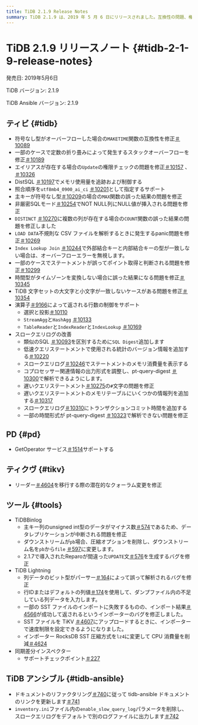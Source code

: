 ```yaml
---
title: TiDB 2.1.9 Release Notes
summary: TiDB 2.1.9 は、2019 年 5 月 6 日にリリースされました。互換性の問題、権限チェックの問題、誤った結果の問題の修正など、さまざまなバグ修正と改善が含まれています。このリリースには、スロー クエリ ログの改善と、演算子によって返される行数の制御のサポートも含まれています。さらに、PD、TiKV、TiDB Binlog、 TiDB Lightning、sync-diff-inspector が更新されています。TiDB Ansible も更新され、ドキュメント リンクとパラメーターの削除が行われています。
---
```


# TiDB 2.1.9 リリースノート {#tidb-2-1-9-release-notes}

発売日: 2019年5月6日

TiDB バージョン: 2.1.9

TiDB Ansible バージョン: 2.1.9

## ティビ {#tidb}

-   符号なし型がオーバーフローした場合の`MAKETIME`関数の互換性を修正[＃10089](https://github.com/pingcap/tidb/pull/10089)
-   一部のケースで定数の折り畳みによって発生するスタックオーバーフローを修正[＃10189](https://github.com/pingcap/tidb/pull/10189)
-   エイリアスが存在する場合の`Update`の権限チェックの問題を修正[＃10157](https://github.com/pingcap/tidb/pull/10157) 、 [＃10326](https://github.com/pingcap/tidb/pull/10326)
-   DistSQL [＃10197](https://github.com/pingcap/tidb/pull/10197)でメモリ使用量を追跡および制御する
-   照合順序を`utf8mb4_0900_ai_ci` [＃10201](https://github.com/pingcap/tidb/pull/10201)として指定するサポート
-   主キーが符号なし型[＃10209](https://github.com/pingcap/tidb/pull/10209)の場合の`MAX`関数の誤った結果の問題を修正
-   非厳密SQLモード[＃10254](https://github.com/pingcap/tidb/pull/10254)でNOT NULL列にNULL値が挿入される問題を修正
-   `DISTINCT` [＃10270](https://github.com/pingcap/tidb/pull/10270)に複数の列が存在する場合の`COUNT`関数の誤った結果の問題を修正しました
-   `LOAD DATA`不規則な CSV ファイルを解析するときに発生するpanic問題を修正[＃10269](https://github.com/pingcap/tidb/pull/10269)
-   `Index Lookup Join` [＃10244](https://github.com/pingcap/tidb/pull/10244)で外部結合キーと内部結合キーの型が一致しない場合は、オーバーフローエラーを無視します。
-   一部のケースでステートメントが誤ってポイント取得と判断される問題を修正[＃10299](https://github.com/pingcap/tidb/pull/10299)
-   時間型がタイムゾーンを変換しない場合に誤った結果になる問題を修正[＃10345](https://github.com/pingcap/tidb/pull/10345)
-   TiDB 文字セットの大文字と小文字が一致しないケースがある問題を修正[＃10354](https://github.com/pingcap/tidb/pull/10354)
-   演算子[＃9166](https://github.com/pingcap/tidb/issues/9166)によって返される行数の制御をサポート
    -   選択と投影[＃10110](https://github.com/pingcap/tidb/pull/10110)
    -   `StreamAgg`と`HashAgg` [＃10133](https://github.com/pingcap/tidb/pull/10133)
    -   `TableReader`と`IndexReader`と`IndexLookup` [＃10169](https://github.com/pingcap/tidb/pull/10169)
-   スロークエリログの改善
    -   類似のSQL [＃10093](https://github.com/pingcap/tidb/pull/10093)を区別するために`SQL Digest`追加します
    -   低速クエリステートメントで使用される統計のバージョン情報を追加する[＃10220](https://github.com/pingcap/tidb/pull/10220)
    -   スロークエリログ[＃10246](https://github.com/pingcap/tidb/pull/10246)でステートメントのメモリ消費量を表示する
    -   コプロセッサー関連情報の出力形式を調整し、pt-query-digest [＃10300](https://github.com/pingcap/tidb/pull/10300)で解析できるようにします。
    -   遅いクエリステートメント[＃10275](https://github.com/pingcap/tidb/pull/10275)の`#`文字の問題を修正
    -   遅いクエリステートメントのメモリテーブルにいくつかの情報列を追加する[＃10317](https://github.com/pingcap/tidb/pull/10317)
    -   スロークエリログ[＃10310](https://github.com/pingcap/tidb/pull/10310)にトランザクションコミット時間を追加する
    -   一部の時間形式が pt-query-digest [＃10323](https://github.com/pingcap/tidb/pull/10323)で解析できない問題を修正

## PD {#pd}

-   GetOperator サービス[＃1514](https://github.com/pingcap/pd/pull/1514)サポートする

## ティクヴ {#tikv}

-   リーダー[＃4604](https://github.com/tikv/tikv/pull/4604)を移行する際の潜在的なクォーラム変更を修正

## ツール {#tools}

-   TiDBBinlog
    -   主キー列のunsigned int型のデータがマイナス数[＃574](https://github.com/pingcap/tidb-binlog/pull/574)であるため、データレプリケーションが中断される問題を修正
    -   ダウンストリームが`pb`場合、圧縮オプションを削除し、ダウンストリーム名を`pb`から`file` [＃597](https://github.com/pingcap/tidb-binlog/pull/575)に変更します。
    -   2.1.7で導入されたReparoが間違った`UPDATE`文[＃576](https://github.com/pingcap/tidb-binlog/pull/576)を生成するバグを修正
-   TiDB Lightning
    -   列データのビット型がパーサー[＃164](https://github.com/pingcap/tidb-lightning/pull/164)によって誤って解析されるバグを修正
    -   行IDまたはデフォルトの列値[＃174](https://github.com/pingcap/tidb-lightning/pull/174)を使用して、ダンプファイル内の不足している列データを入力します。
    -   一部の SST ファイルのインポートに失敗するものの、インポート結果[＃4566](https://github.com/tikv/tikv/pull/4566)が成功して返されるというインポーターのバグを修正しました。
    -   SST ファイルを TiKV [＃4607](https://github.com/tikv/tikv/pull/4607)にアップロードするときに、インポーターで速度制限を設定できるようになりました。
    -   インポーター RocksDB SST 圧縮方式を`lz4`に変更して CPU 消費量を削減[＃4624](https://github.com/tikv/tikv/pull/4624)
-   同期差分インスペクター
    -   サポートチェックポイント[＃227](https://github.com/pingcap/tidb-tools/pull/227)

## TiDB アンシブル {#tidb-ansible}

-   ドキュメントのリファクタリング[＃740](https://github.com/pingcap/tidb-ansible/pull/740)に従って tidb-ansible ドキュメントのリンクを更新します[＃741](https://github.com/pingcap/tidb-ansible/pull/741)
-   `inventory.ini`ファイル内の`enable_slow_query_log`パラメータを削除し、スロークエリログをデフォルトで別のログファイルに出力します[＃742](https://github.com/pingcap/tidb-ansible/pull/742)
